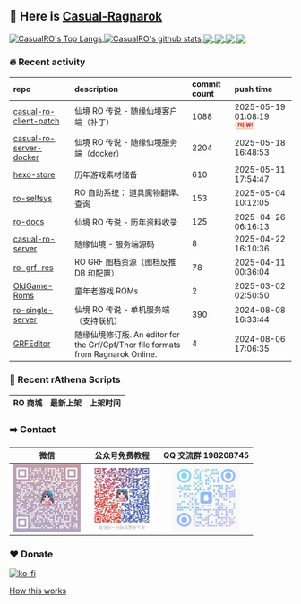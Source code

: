 ## 👋  Here is [Casual-Ragnarok](https://ragnarok.buzz)

<!--BGN_SECTION:github-readme-stats-->
<a href="https://store.ragnarok.buzz" target="_blank">
  <img height="190" align="center" src="https://github-readme-stats.vercel.app/api/top-langs/?username=CasualRO&theme=great-gatsby" alt="CasualRO's Top Langs" />
</a>
<a href="https://store.ragnarok.buzz" target="_blank">
  <img height="190" align="center" src="https://github-readme-stats.vercel.app/api?username=CasualRO&count_private=true&show_icons=true&theme=nightowl" alt="CasualRO's github stats" />
</a>

<a href="https://store.ragnarok.buzz" target="_blank">
  <img height="114" align="center" src="https://github-readme-stats.vercel.app/api/pin/?username=Casual-Ragnarok&repo=ro-store&theme=nord" />
</a>

<a href="https://github.com/Casual-Ragnarok/openkore-docker" target="_blank">
  <img height="114" align="center" src="https://github-readme-stats.vercel.app/api/pin/?username=Casual-Ragnarok&repo=openkore-docker&theme=nord" />
</a>

<a href="https://npc.ragnarok.buzz" target="_blank">
  <img height="114" align="center" src="https://github-readme-stats.vercel.app/api/pin/?username=Casual-Ragnarok&repo=ro-npcs&theme=nord" />
</a>

<a href="https://docs.ragnarok.buzz" target="_blank">
  <img height="114" align="center" src="https://github-readme-stats.vercel.app/api/pin/?username=Casual-Ragnarok&repo=ro-docs&theme=nord" />
</a>

<!--END_SECTION:github-readme-stats-->



### 🔥  Recent activity
<!-- BGN_SECTION:activity -->
| repo | description | commit count | push time |
|:------|:------|:------|:------|
| [casual-ro-client-patch](https://github.com/Casual-Ragnarok/casual-ro-client-patch) | 仙境 RO 传说 - 随缘仙境客户端（补丁） | 1088 | 2025-05-19 01:08:19 ![news](https://github.com/CasualRO/CasualRO/blob/master/imgs/new.gif) |
| [casual-ro-server-docker](https://github.com/Casual-Ragnarok/casual-ro-server-docker) | 仙境 RO 传说 - 随缘仙境服务端（docker） | 2204 | 2025-05-18 16:48:53  |
| [hexo-store](https://github.com/Casual-Ragnarok/hexo-store) | 历年游戏素材储备 | 610 | 2025-05-11 17:54:47  |
| [ro-selfsys](https://github.com/Casual-Ragnarok/ro-selfsys) | RO 自助系统： 道具魔物翻译、查询 | 153 | 2025-05-04 10:12:05  |
| [ro-docs](https://github.com/Casual-Ragnarok/ro-docs) | 仙境 RO 传说 - 历年资料收录 | 125 | 2025-04-26 06:16:13  |
| [casual-ro-server](https://github.com/Casual-Ragnarok/casual-ro-server) | 随缘仙境 - 服务端源码 | 8 | 2025-04-22 16:10:36  |
| [ro-grf-res](https://github.com/Casual-Ragnarok/ro-grf-res) | RO GRF 图档资源（图档反推 DB 和配置） | 78 | 2025-04-11 00:36:04  |
| [OldGame-Roms](https://github.com/EXP-Games/OldGame-Roms) | 童年老游戏 ROMs | 2 | 2025-03-02 02:50:50  |
| [ro-single-server](https://github.com/Casual-Ragnarok/ro-single-server) | 仙境 RO 传说 - 单机服务端（支持联机） | 390 | 2024-08-08 16:33:44  |
| [GRFEditor](https://github.com/Casual-Ragnarok/GRFEditor) | 随缘仙境修订版. An editor for the Grf/Gpf/Thor file formats from Ragnarok Online. | 4 | 2024-08-06 17:06:35  |
<!-- END_SECTION:activity -->



### 📝  Recent rAthena Scripts
<!-- BGN_SECTION:article -->
| RO 商城 | 最新上架 | 上架时间 |
|:------|:------|:------|

<!-- END_SECTION:article -->


### ➡️ Contact

| 微信 | 公众号免费教程 | QQ 交流群 198208745 |
|:---:|:---:|:---:|
| <img width="120" src="./imgs/CRO-CC.jpg"> | <img width="120" src="./imgs/WeChat-tutorial.jpg"> | <img width="120" src="./imgs/QQ-Group.jpg"> | 


### ❤️ Donate

[![ko-fi](https://ko-fi.com/img/githubbutton_sm.svg)](https://ko-fi.com/C0C7N2Z9C)

<!-- [![QR-Code](./imgs/qrcode.png)](https://casual-ragnarok.github.io/payment/) -->


<a align="right" href="https://github.com/CasualRO/CasualRO/blob/master/How_this_works.md">How this works</a>

<!-- -------------------------------------- -->
<!-- more emoji : http://emojihomepage.com/ -->
<!-- -------------------------------------- -->
